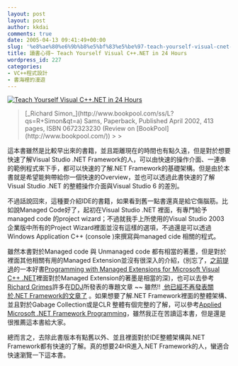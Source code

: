 ```yaml
---
layout: post
layout: post
author: kkdai
comments: true
date: 2005-04-13 09:41:49+00:00
slug: '%e8%ae%80%e6%9b%b8%e5%bf%83%e5%be%97-teach-yourself-visual-cnet-in-24-hours'
title: 讀書心得~ Teach Yourself Visual C++.NET in 24 Hours
wordpress_id: 227
categories:
- VC++程式設計
- 書海裡的漫遊
---
```


[![Teach Yourself Visual C++.NET in 24 Hours](http://www.evanlin.com/blog/archives/20050413/book.gif)](http://www.bookpool.com/sm/0672323230)

<blockquote>[_Richard Simon_](http://www.bookpool.com/ss/L?qs=R+Simon&qt=a)  
Sams, Paperback, Published April 2002, 413 pages, ISBN 0672323230  
(Review on [BookPool](http://www.bookpool.com/))
> 
> </blockquote>

這本書雖然是比較早出來的書籍，並且距離現在的時間也有點久遠，但是對於想要快速了解Visual Studio .NET Framework的人，可以由快速的操作介面、一連串的範例程式來下手，都可以快速的了解.NET Framework的基礎架構。但是由於本書就是希望能夠帶給你一個快速的Overview，並也可以透過此書快速的了解Visual Studio .NET 的整體操作介面與Visual Studio 6 的差別。

不過話說回來，這種要介紹IDE的書籍，如果看到舊一點書還真是給它傷腦筋。比如說Managed Code好了，起初在Visual Studio .NET 裡面，有專門給予 managed code 的project wizard；不過就我手上所使用的Visual Studio 2003 企業版中所有的Project Wizard裡面並沒有這樣的選項，不過還是可以透過 Windows Application C++ (console )來撰寫與managed cide 相關的程式。

雖然本書對於Managed code 與 Unmanaged code 都有相當的著墨，但是對於裡面其他相關有用的Managed Extension並沒有很深入的介紹，(別忘了，[之前提過](http://www.evanlin.com/blog/archives/000273.html#entry)的一本好書[Programming with Managed Extensions for Microsoft Visual C++ .NET](http://www.amazon.com/exec/obidos/tg/detail/-/0735617244/qid=1111132667/sr=8-1/ref=sr_8_xs_ap_i1_xgl14/104-8049485-0691166?v=glance&s=books&n=507846)裡面對於Managed Extension的著墨是相當的深)，也可以去參考[Richard Grimes](http://www.grimes.demon.co.uk/index.htm)許多在[DDJ](http://www.ddj.com/)所發表的專題文章 ~~ 雖然!! [ 他已經不再發表關於.NET Framework的文章了](http://www.ddj.com/documents/s=9211/ddj050201dnn/) 。如果想要了解.NET Framework裡面的整體架構、並且對於Gabage Collection或是CLR 整體有個完整的了解，可以參考[Applied Microsoft .NET Framework Programming](http://www.amazon.com/exec/obidos/tg/detail/-/0735614229/qid=1112118611/sr=8-1/ref=pd_csp_1/104-8049485-0691166?v=glance&s=books&n=507846)，雖然我正在苦讀這本書，但是還是很推薦這本書給大家。

總而言之，去除此書版本有點舊以外、並且裡面對於IDE整體架構與.NET Framework都有快速的了解。真的想要24HR進入.NET Framework的人，蠻適合快速瀏覽一下這本書。
